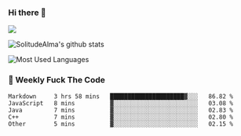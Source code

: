 ### Hi there 👋
<p>
  <a href="https://count.getloli.com/"><img src="https://count.getloli.com/get/@:solitudealma"></a>
</p>

![SolitudeAlma's github stats](https://github-readme-stats.vercel.app/api?username=solitudealma&show_icons=true&theme=radical)

![Most Used Languages](https://github-readme-stats.vercel.app/api/top-langs/?username=solitudealma&layout=compact&hide_border=true&theme=dark)
<!-- ![visitors](https://visitor-badge.glitch.me/badge?page_id=solitudealma.solitudealma.id) -->


### :dart: Weekly Fuck The Code

<!--START_SECTION:waka-->
```text
Markdown     3 hrs 58 mins   █████████████████████▓░░░   86.82 % 
JavaScript   8 mins          ▓░░░░░░░░░░░░░░░░░░░░░░░░   03.08 % 
Java         7 mins          ▓░░░░░░░░░░░░░░░░░░░░░░░░   02.83 % 
C++          7 mins          ▓░░░░░░░░░░░░░░░░░░░░░░░░   02.80 % 
Other        5 mins          ▓░░░░░░░░░░░░░░░░░░░░░░░░   02.15 % 
```
<!--END_SECTION:waka-->
